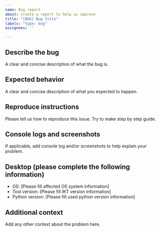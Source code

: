 ```yaml
---
name: Bug report
about: Create a report to help us improve
title: "[BUG] Bug title"
labels: "type: bug"
assignees: ''

---
```


## Describe the bug

A clear and concise description of what the bug is.

## Expected behavior

A clear and concise description of what you expected to happen.

## Reproduce instructions

Please tell us how to reproduce this issue. Try to make step by step guide.

## Console logs and screenshots

If applicable, add console log and/or screenshots to help explain your problem.

## Desktop (please complete the following information)

* OS: [Please fill affected OS system information]
* Tool version: [Please fill IKT version information]
* Python version: [Please fill used python version information]

## Additional context

Add any other context about the problem here.
